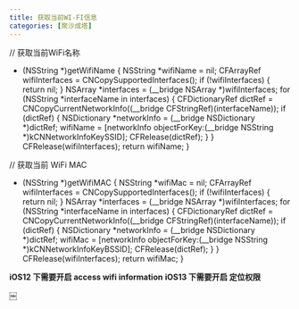 ```yaml
---
title: 获取当前WI-FI信息
categories: [聚沙成塔]
---
```


// 获取当前WiFi名称
+ (NSString *)getWifiName {
    NSString *wifiName = nil;
    CFArrayRef wifiInterfaces = CNCopySupportedInterfaces();
    if (!wifiInterfaces) {
        return nil;
    }
    NSArray *interfaces = (__bridge NSArray *)wifiInterfaces;
    for (NSString *interfaceName in interfaces) {
        CFDictionaryRef dictRef = CNCopyCurrentNetworkInfo((__bridge CFStringRef)(interfaceName));
        if (dictRef) {
            NSDictionary *networkInfo = (__bridge NSDictionary *)dictRef;
            wifiName = [networkInfo objectForKey:(__bridge NSString *)kCNNetworkInfoKeySSID];
            CFRelease(dictRef);
        }
    }
    CFRelease(wifiInterfaces);
    return wifiName;
}



// 获取当前 WiFi MAC
+ (NSString *)getWifiMAC {
    NSString *wifiMac = nil;
    CFArrayRef wifiInterfaces = CNCopySupportedInterfaces();
    if (!wifiInterfaces) {
        return nil;
    }
    NSArray *interfaces = (__bridge NSArray *)wifiInterfaces;
    for (NSString *interfaceName in interfaces) {
        CFDictionaryRef dictRef = CNCopyCurrentNetworkInfo((__bridge CFStringRef)(interfaceName));
        if (dictRef) {
            NSDictionary *networkInfo = (__bridge NSDictionary *)dictRef;
            wifiMac = [networkInfo objectForKey:(__bridge NSString *)kCNNetworkInfoKeyBSSID];
            CFRelease(dictRef);
        }
    }
    CFRelease(wifiInterfaces);
    return wifiMac;
}


**iOS12 下需要开启 access wifi information**
**iOS13 下需要开启 定位权限**

￼
